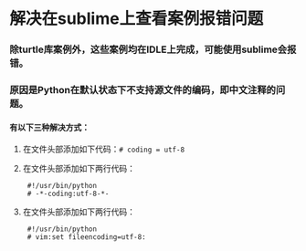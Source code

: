 # 解决在sublime上查看案例报错问题
### 除turtle库案例外，这些案例均在IDLE上完成，可能使用sublime会报错。
### 原因是Python在默认状态下不支持源文件的编码，即中文注释的问题。
#### 有以下三种解决方式：
1. 在文件头部添加如下代码：`# coding = utf-8`
2. 在文件头部添加如下两行代码：

        #!/usr/bin/python
        # -*-coding:utf-8-*-
3. 在文件头部添加如下两行代码：

        #!/usr/bin/python
        # vim:set fileencoding=utf-8: